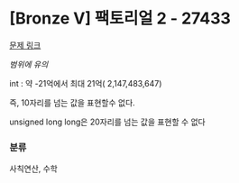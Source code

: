 # [Bronze V] 팩토리얼 2 - 27433 

[문제 링크](https://www.acmicpc.net/problem/27433) 

_범위에 유의_

int : 약 -21억에서 최대 21억( 2,147,483,647) 

즉, 10자리를 넘는 값을 표현할수 없다.

unsigned long long은 20자리를 넘는 값을 표현할 수 없다


### 분류

사칙연산, 수학
